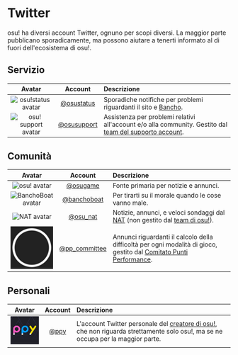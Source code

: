 # Twitter

osu! ha diversi account Twitter, ognuno per scopi diversi. La maggior parte pubblicano sporadicamente, ma possono aiutare a tenerti informato al di fuori dell'ecosistema di osu!.

## Servizio

| Avatar | Account | Descrizione |
| :-: | :-: | :-- |
| ![osu!status avatar](img/osustatus.jpg) | [@osustatus](https://twitter.com/osustatus) | Sporadiche notifiche per problemi riguardanti il sito e [Bancho](/wiki/Bancho_(server)). |
| ![osu! support avatar](img/osusupport.jpg) | [@osusupport](https://twitter.com/osusupport) | Assistenza per problemi relativi all'account e/o alla community. Gestito dal [team del supporto account](/wiki/People/Account_support_team). |

## Comunità

| Avatar | Account | Descrizione |
| :-: | :-: | :-- |
| ![osu! avatar](img/osugame.jpg) | [@osugame](https://twitter.com/osugame) | Fonte primaria per notizie e annunci. |
| ![BanchoBoat avatar](img/banchoboat.jpg) | [@banchoboat](https://twitter.com/banchoboat) | Per tirarti su il morale quando le cose vanno male. |
| ![NAT avatar](img/osu_nat.png) | [@osu_nat](https://twitter.com/osu_nat) | Notizie, annunci, e veloci sondaggi dal [NAT](/wiki/People/Nomination_Assessment_Team) (non gestito dal [team di osu!](/wiki/People/osu!_team)). |
| ![pp committee avatar](img/ppcommittee.png) | [@pp_committee](https://twitter.com/pp_committee) | Annunci riguardanti il calcolo della difficoltà per ogni modalità di gioco, gestito dal [Comitato Punti Performance](/wiki/People/Performance_Points_Committee). |

## Personali

| Avatar | Account | Descrizione |
| :-: | :-: | :-- |
| ![Dean Herbert avatar](img/ppy.jpg?2) | [@ppy](https://twitter.com/ppy) | L'account Twitter personale del [creatore di osu!](/wiki/People/peppy), che non riguarda strettamente solo osu!, ma se ne occupa per la maggior parte. |
